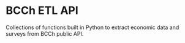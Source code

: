 #  BCCh ETL API
 Collections of functions built in Python to extract economic data and surveys from BCCh public API.
